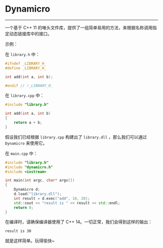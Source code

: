 # Dynamicro

---

一个基于 C++ 11 的唯头文件库，提供了一组简单易用的方法，来根据名称调用指定动态链接库中的接口。

示例：

在 `library.h` 中：

```c++
#ifndef _LIBRARY_H_
#define _LIBRARY_H_

int add(int a, int b);

#endif // !_LIBRARY_H_
```

在 `library.cpp` 中：

```c++
#include "library.h"

int add(int a, int b)
{
    return a + b;
}
```

假设我们已经根据 `library.cpp` 构建出了 `library.dll` ，那么我们可以通过 `Dynamicro` 来使用它。

在 `main.cpp` 中：

```c++
#include "library.h"
#include "dynamicro.h"
#include <iostream>

int main(int argc, char* argv[])
{
    Dynamicro d;
    d.load("library.dll");
    int result = d.exec("add", 10, 20);
    std::cout << "result is " << result << std::endl;
    return 0;
}
```

在编译时，请确保编译器使用了 C++ 14。一切正常，我们会得到这样的输出：

```
result is 30
```

就是这样简单。玩得愉快~



